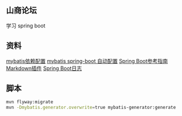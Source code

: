 ## 山商论坛
学习 spring boot
## 资料
[mybatis依赖配置](https://mybatis.org/mybatis-3/configuration.html#settings)
[mybatis spring-boot 自动配置](http://mybatis.org/spring-boot-starter/mybatis-spring-boot-autoconfigure/)
[Spring Boot参考指南](https://docs.spring.io/spring-boot/docs/2.0.0.RC1/reference/htmlsingle/)
[Markdown插件](https://pandao.github.io/editor.md/)
[Spring Boot日志](https://docs.spring.io/spring-boot/docs/current/reference/html/spring-boot-features.html#boot-features-logging)
## 脚本
```bash
mvn flyway:migrate
mvn -Dmybatis.generator.overwrite=true mybatis-generator:generate
```
